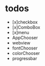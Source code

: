 # todos

- [x]checkbox
- [x]ComboBox
- [x]menu
- AppChooser
- webview
- fontChooser
- colorChooser
- progressbar